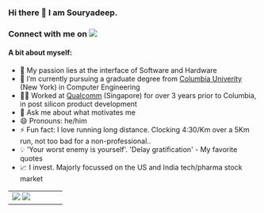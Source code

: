 ### Hi there 👋 I am Souryadeep. 
### Connect with me on [![](https://img.shields.io/badge/LinkedIn-blue)](https://www.linkedin.com/in/souryadeep/)

#### A bit about myself:

- 🔭 My passion lies at the interface of Software and Hardware
- 🌱 I’m currently pursuing a graduate degree from [Columbia Univerity](https://www.engineering.columbia.edu/) (New York) in Computer Engineering
- 👨‍💼 Worked at [Qualcomm](https://www.qualcomm.com/) (Singapore) for over 3 years prior to Columbia, in post silicon product development
- 💬 Ask me about what motivates me
- 😄 Pronouns: he/him
- ⚡ Fun fact: I love running long distance. Clocking 4:30/Km over a 5Km run, not too bad for a non-professional.. 
- 💡 'Your worst enemy is yourself'. 'Delay gratification' - My favorite quotes
- 📈 I invest. Majorly focussed on the US and India tech/pharma stock market  


<table>
<tr>
  <td width="48%">
    <img src="https://github-readme-stats.vercel.app/api/top-langs/?username=Souryadeep&layout=compact&show_icons=true&hide_border=true" />
    <img src="https://github-readme-stats.vercel.app/api?username=Souryadeep&show_icons=true&hide=contribs,issues&hide_border=true" />
  </td>
</tr>
<table>

